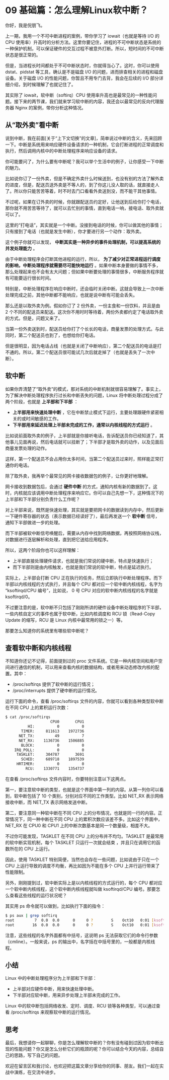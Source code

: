 # 09 基础篇：怎么理解Linux软中断？

你好，我是倪朋飞。

上一期，我用一个不可中断进程的案例，带你学习了 iowait（也就是等待 I/O 的 CPU 使用率）升高时的分析方法。这里你要记住，进程的不可中断状态是系统的一种保护机制，可以保证硬件的交互过程不被意外打断。所以，短时间的不可中断状态是很正常的。

但是，当进程长时间都处于不可中断状态时，你就得当心了。这时，你可以使用 dstat、pidstat 等工具，确认是不是磁盘 I/O 的问题，进而排查相关的进程和磁盘设备。关于磁盘 I/O 的性能问题，你暂且不用专门去背，我会在后续的 I/O 部分详细介绍，到时候理解了也就记住了。

其实除了 iowait，软中断（softirq）CPU 使用率升高也是最常见的一种性能问题。接下来的两节课，我们就来学习软中断的内容，我还会以最常见的反向代理服务器 Nginx 的案例，带你分析这种情况。

## 从“取外卖”看中断

说到中断，我在前面\[关于“上下文切换”的文章\]，简单说过中断的含义，先来回顾一下。中断是系统用来响应硬件设备请求的一种机制，它会打断进程的正常调度和执行，然后调用内核中的中断处理程序来响应设备的请求。

你可能要问了，为什么要有中断呢？我可以举个生活中的例子，让你感受一下中断的魅力。

比如说你订了一份外卖，但是不确定外卖什么时候送到，也没有别的方法了解外卖的进度，但是，配送员送外卖是不等人的，到了你这儿没人取的话，就直接走人了。所以你只能苦苦等着，时不时去门口看看外卖送到没，而不能干其他事情。

不过呢，如果在订外卖的时候，你就跟配送员约定好，让他送到后给你打个电话，那你就不用苦苦等待了，就可以去忙别的事情，直到电话一响，接电话、取外卖就可以了。

这里的“打电话”，其实就是一个中断。没接到电话的时候，你可以做其他的事情；只有接到了电话（也就是发生中断），你才要进行另一个动作：取外卖。

这个例子你就可以发现， **中断其实是一种异步的事件处理机制，可以提高系统的并发处理能力** 。

由于中断处理程序会打断其他进程的运行，所以， **为了减少对正常进程运行调度的影响，中断处理程序就需要尽可能快地运行** 。如果中断本身要做的事情不多，那么处理起来也不会有太大问题；但如果中断要处理的事情很多，中断服务程序就有可能要运行很长时间。

特别是，中断处理程序在响应中断时，还会临时关闭中断。这就会导致上一次中断处理完成之前，其他中断都不能响应，也就是说中断有可能会丢失。

那么还是以取外卖为例。假如你订了 2 份外卖，一份主食和一份饮料，并且是由 2 个不同的配送员来配送。这次你不用时时等待着，两份外卖都约定了电话取外卖的方式。但是，问题又来了。

当第一份外卖送到时，配送员给你打了个长长的电话，商量发票的处理方式。与此同时，第二个配送员也到了，也想给你打电话。

但是很明显，因为电话占线（也就是关闭了中断响应），第二个配送员的电话是打不通的。所以，第二个配送员很可能试几次后就走掉了（也就是丢失了一次中断）。

## 软中断

如果你弄清楚了“取外卖”的模式，那对系统的中断机制就很容易理解了。事实上，为了解决中断处理程序执行过长和中断丢失的问题，Linux 将中断处理过程分成了两个阶段，也就是 **上半部和下半部** ：

- **上半部用来快速处理中断** ，它在中断禁止模式下运行，主要处理跟硬件紧密相关的或时间敏感的工作。
- **下半部用来延迟处理上半部未完成的工作，通常以内核线程的方式运行** 。

比如说前面取外卖的例子，上半部就是你接听电话，告诉配送员你已经知道了，其他事儿见面再说，然后电话就可以挂断了；下半部才是取外卖的动作，以及见面后商量发票处理的动作。

这样，第一个配送员不会占用你太多时间，当第二个配送员过来时，照样能正常打通你的电话。

除了取外卖，我再举个最常见的网卡接收数据包的例子，让你更好地理解。

网卡接收到数据包后，会通过 **硬件中断** 的方式，通知内核有新的数据到了。这时，内核就应该调用中断处理程序来响应它。你可以自己先想一下，这种情况下的上半部和下半部分别负责什么工作呢？

对上半部来说，既然是快速处理，其实就是要把网卡的数据读到内存中，然后更新一下硬件寄存器的状态（表示数据已经读好了），最后再发送一个 **软中断** 信号，通知下半部做进一步的处理。

而下半部被软中断信号唤醒后，需要从内存中找到网络数据，再按照网络协议栈，对数据进行逐层解析和处理，直到把它送给应用程序。

所以，这两个阶段你也可以这样理解：

- 上半部直接处理硬件请求，也就是我们常说的硬中断，特点是快速执行；
- 而下半部则是由内核触发，也就是我们常说的软中断，特点是延迟执行。

实际上，上半部会打断 CPU 正在执行的任务，然后立即执行中断处理程序。而下半部以内核线程的方式执行，并且每个 CPU 都对应一个软中断内核线程，名字为 “ksoftirqd/CPU 编号”，比如说， 0 号 CPU 对应的软中断内核线程的名字就是 ksoftirqd/0。

不过要注意的是，软中断不只包括了刚刚所讲的硬件设备中断处理程序的下半部，一些内核自定义的事件也属于软中断，比如内核调度和 RCU 锁（Read-Copy Update 的缩写，RCU 是 Linux 内核中最常用的锁之一）等。

那要怎么知道你的系统里有哪些软中断呢？

## 查看软中断和内核线程

不知道你还记不记得，前面提到过的 proc 文件系统。它是一种内核空间和用户空间进行通信的机制，可以用来查看内核的数据结构，或者用来动态修改内核的配置。其中：

- /proc/softirqs 提供了软中断的运行情况；
- /proc/interrupts 提供了硬中断的运行情况。

运行下面的命令，查看 /proc/softirqs 文件的内容，你就可以看到各种类型软中断在不同 CPU 上的累积运行次数：

```bash
$ cat /proc/softirqs
                    CPU0       CPU1
          HI:          0          0
       TIMER:     811613    1972736
      NET_TX:         49          7
      NET_RX:    1136736    1506885
       BLOCK:          0          0
    IRQ_POLL:          0          0
     TASKLET:     304787       3691
       SCHED:     689718    1897539
     HRTIMER:          0          0
         RCU:    1330771    1354737
```

在查看 /proc/softirqs 文件内容时，你要特别注意以下这两点。

第一，要注意软中断的类型，也就是这个界面中第一列的内容。从第一列你可以看到，软中断包括了 10 个类别，分别对应不同的工作类型。比如 NET_RX 表示网络接收中断，而 NET_TX 表示网络发送中断。

第二，要注意同一种软中断在不同 CPU 上的分布情况，也就是同一行的内容。正常情况下，同一种中断在不同 CPU 上的累积次数应该差不多。比如这个界面中，NET_RX 在 CPU0 和 CPU1 上的中断次数基本是同一个数量级，相差不大。

不过你可能发现，TASKLET 在不同 CPU 上的分布并不均匀。TASKLET 是最常用的软中断实现机制，每个 TASKLET 只运行一次就会结束 ，并且只在调用它的函数所在的 CPU 上运行。

因此，使用 TASKLET 特别简便，当然也会存在一些问题，比如说由于只在一个 CPU 上运行导致的调度不均衡，再比如因为不能在多个 CPU 上并行运行带来了性能限制。

另外，刚刚提到过，软中断实际上是以内核线程的方式运行的，每个 CPU 都对应一个软中断内核线程，这个软中断内核线程就叫做 ksoftirqd/CPU 编号。那要怎么查看这些线程的运行状况呢？

其实用 ps 命令就可以做到，比如执行下面的指令：

```bash
$ ps aux | grep softirq
root         7  0.0  0.0      0     0 ?        S    Oct10   0:01 [ksoftirqd/0]
root        16  0.0  0.0      0     0 ?        S    Oct10   0:01 [ksoftirqd/1]
```

注意，这些线程的名字外面都有中括号，这说明 ps 无法获取它们的命令行参数（cmline）。一般来说，ps 的输出中，名字括在中括号里的，一般都是内核线程。

## 小结

Linux 中的中断处理程序分为上半部和下半部：

- 上半部对应硬件中断，用来快速处理中断。
- 下半部对应软中断，用来异步处理上半部未完成的工作。

Linux 中的软中断包括网络收发、定时、调度、RCU 锁等各种类型，可以通过查看 /proc/softirqs 来观察软中断的运行情况。

## 思考

最后，我想请你一起聊聊，你是怎么理解软中断的？你有没有碰到过因为软中断出现的性能问题？你又是怎么分析它们的瓶颈的呢？你可以结合今天的内容，总结自己的思路，写下自己的问题。

欢迎在留言区和我讨论，也欢迎把这篇文章分享给你的同事、朋友。我们一起在实战中演练，在交流中进步。
